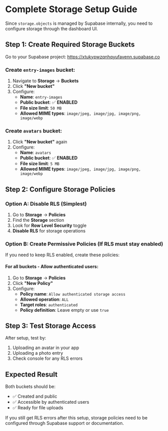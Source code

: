 # Complete Storage Setup Guide

Since `storage.objects` is managed by Supabase internally, you need to configure storage through the dashboard UI.

## Step 1: Create Required Storage Buckets

Go to your Supabase project: https://xtukypwzqnhqyufavenn.supabase.co

### Create `entry-images` bucket:
1. Navigate to **Storage** → **Buckets**
2. Click **"New bucket"**
3. Configure:
   - **Name**: `entry-images`
   - **Public bucket**: ✅ **ENABLED**
   - **File size limit**: `50 MB`
   - **Allowed MIME types**: `image/jpeg, image/jpg, image/png, image/webp`

### Create `avatars` bucket:
1. Click **"New bucket"** again
2. Configure:
   - **Name**: `avatars` 
   - **Public bucket**: ✅ **ENABLED**
   - **File size limit**: `5 MB`
   - **Allowed MIME types**: `image/jpeg, image/jpg, image/png, image/webp`

## Step 2: Configure Storage Policies

### Option A: Disable RLS (Simplest)
1. Go to **Storage** → **Policies**
2. Find the **Storage** section
3. Look for **Row Level Security** toggle
4. **Disable RLS** for storage operations

### Option B: Create Permissive Policies (If RLS must stay enabled)
If you need to keep RLS enabled, create these policies:

#### For all buckets - Allow authenticated users:
1. Go to **Storage** → **Policies**
2. Click **"New Policy"**
3. Configure:
   - **Policy name**: `Allow authenticated storage access`
   - **Allowed operation**: `ALL`
   - **Target roles**: `authenticated`
   - **Policy definition**: Leave empty or use `true`

## Step 3: Test Storage Access

After setup, test by:
1. Uploading an avatar in your app
2. Uploading a photo entry
3. Check console for any RLS errors

## Expected Result

Both buckets should be:
- ✅ Created and public
- ✅ Accessible by authenticated users
- ✅ Ready for file uploads

If you still get RLS errors after this setup, storage policies need to be configured through Supabase support or documentation.